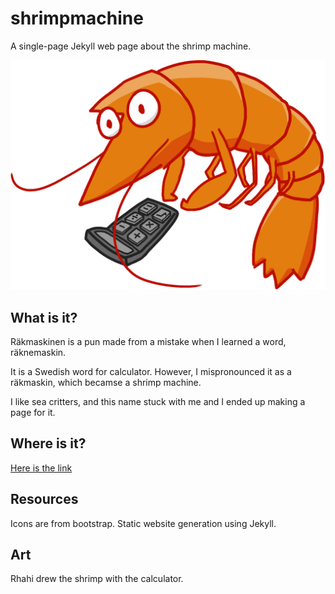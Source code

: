 # shrimpmachine
A single-page Jekyll web page about the shrimp machine.

![shrimp machine](https://github.com/Rhahi/shrimpmachine/blob/main/images/rakmaskin.png)

## What is it?

Räkmaskinen is a pun made from a mistake when I learned a word, räknemaskin.

It is a Swedish word for calculator. However, I mispronounced it as a räkmaskin, which becamse a shrimp machine.

I like sea critters, and this name stuck with me and I ended up making a page for it.

## Where is it?

[Here is the link](https://shrimpmachine.rhahi.com)

## Resources

Icons are from bootstrap. Static website generation using Jekyll.

## Art

Rhahi drew the shrimp with the calculator.
